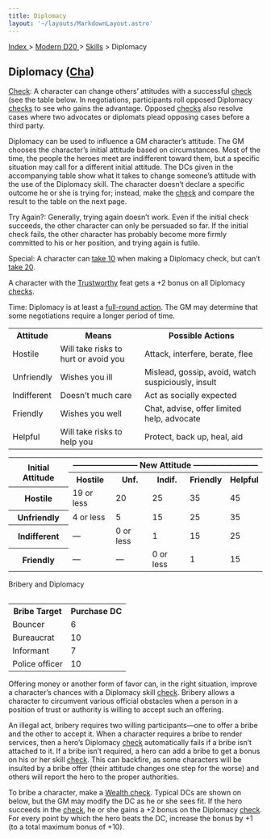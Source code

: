 ```yaml
---
title: Diplomacy
layout: '~/layouts/MarkdownLayout.astro'
---
```


[ Index ](/) > [ Modern D20 ](/modern.d20.srd) > [Skills](/modern.d20.srd/skills) > Diplomacy

## Diplomacy ([Cha](/modern.d20.srd/basics/ability.scores))

[Check](/modern.d20.srd/skills/skill.basics.php#skill): A character can change
others’ attitudes with a successful
[check](/modern.d20.srd/skills/skill.basics.php#skill) (see the table below.
In negotiations, participants roll opposed Diplomacy
[checks](/modern.d20.srd/skills/skill.basics.php#skill) to see who gains the
advantage. Opposed [checks](/modern.d20.srd/wealth/wealth.check) also resolve
cases where two advocates or diplomats plead opposing cases before a third
party.

Diplomacy can be used to influence a GM character’s attitude. The GM chooses
the character’s initial attitude based on circumstances. Most of the time, the
people the heroes meet are indifferent toward them, but a specific situation
may call for a different initial attitude. The DCs given in the accompanying
table show what it takes to change someone’s attitude with the use of the
Diplomacy skill. The character doesn’t declare a specific outcome he or she is
trying for; instead, make the
[check](/modern.d20.srd/skills/skill.basics.php#skill) and compare the result
to the table on the next page.

Try Again?: Generally, trying again doesn’t work. Even if the initial check
succeeds, the other character can only be persuaded so far. If the initial
check fails, the other character has probably become more firmly committed to
his or her position, and trying again is futile.

Special: A character can [take 10](/modern.d20.srd/skills/skill.basics.php#take10) when making a Diplomacy
check, but can’t [take 20](/modern.d20.srd/skills/skill.basics.php#take20).

A character with the [Trustworthy](/modern.d20.srd/feats/trustworthy) feat
gets a +2 bonus on all Diplomacy
[checks](/modern.d20.srd/skills/skill.basics.php#skill).

Time: Diplomacy is at least a [full-round action](/modern.d20.srd/combat/full.round.actions). The GM may determine that
some negotiations require a longer period of time.


<table> <tr><th> Attitude</th><th> Means</th><th> Possible Actions </th></tr> <tr><td> Hostile</td><td> Will take risks to hurt or avoid you</td><td> Attack, interfere, berate, flee </td></tr> <tr class="shaded"><td> Unfriendly</td><td> Wishes you ill</td><td> Mislead, gossip, avoid, watch suspiciously, insult </td></tr> <tr><td> Indifferent</td><td> Doesn’t much care</td><td> Act as socially expected </td></tr> <tr class="shaded"><td> Friendly</td><td> Wishes you well</td><td> Chat, advise, offer limited help, advocate </td></tr> <tr><td> Helpful</td><td> Will take risks to help you</td><td> Protect, back up, heal, aid </td></tr> </table>
 
<table> <tr><th rowspan="2"> Initial Attitude</th><th colspan="5"> ———————— New Attitude ————————</th> </tr> <tr> <th>Hostile</th> <th>Unf.</th> <th>Indif.</th> <th>Friendly</th> <th>Helpful</th> </tr> <tr> <th>Hostile</th> <td>19 or less</td> <td>20</td> <td>25</td> <td>35</td> <td>45</td> </tr> <tr> <th>Unfriendly</th> <td>4 or less</td> <td>5</td> <td>15</td> <td>25</td> <td>35</td> </tr> <tr> <th>Indifferent</th> <td>—</td> <td>0 or less</td> <td>1</td> <td>15</td> <td>25</td> </tr> <tr> <th>Friendly</th> <td>—</td> <td>—</td> <td>0 or less</td> <td>1</td> <td>15</td> </tr> </table>


Bribery and Diplomacy


<table style="float:right"> <tr> <th>Bribe Target</th> <th>Purchase DC</th> </tr> <tr> <td>Bouncer</td><td> 6 </td></tr> <tr class="shaded"><td> Bureaucrat</td><td> 10 </td></tr> <tr><td>Informant</td><td> 7 </td></tr> <tr class="shaded"><td>Police officer</td><td> 10 </td></tr></table>


Offering money or another form of favor can, in the right situation, improve a
character’s chances with a Diplomacy skill
[check](/modern.d20.srd/skills/skill.basics.php#skill). Bribery allows a
character to circumvent various official obstacles when a person in a position
of trust or authority is willing to accept such an offering.

An illegal act, bribery requires two willing participants—one to offer a bribe
and the other to accept it. When a character requires a bribe to render
services, then a hero’s Diplomacy
[check](/modern.d20.srd/skills/skill.basics.php#skill) automatically fails if
a bribe isn’t attached to it. If a bribe isn’t required, a hero can add a
bribe to get a bonus on his or her skill
[check](/modern.d20.srd/skills/skill.basics.php#skill). This can backfire, as
some characters will be insulted by a bribe offer (their attitude changes one
step for the worse) and others will report the hero to the proper authorities.

To bribe a character, make a [Wealth check](/modern.d20.srd/wealth/wealth.check). Typical DCs are shown on below,
but the GM may modify the DC as he or she sees fit. If the hero succeeds in
the [check](/modern.d20.srd/wealth/wealth.check), he or she gains a +2 bonus
on the Diplomacy [check](/modern.d20.srd/equipment/equipment.general). For
every point by which the hero beats the DC, increase the bonus by +1 (to a
total maximum bonus of +10).

